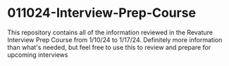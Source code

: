 # 011024-Interview-Prep-Course

This repository contains all of the information reviewed in the Revature Interview Prep Course from 1/10/24 to 1/17/24. Definitely more information than what's needed, but feel free to use this to review and prepare for upcoming interviews
